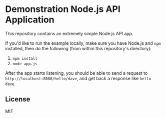 # Demonstration Node.js API Application


This repository contains an extremely simple Node.js API app.

If you'd like to run the example locally, make sure you have Node.js and `npm` installed, then do the following (from within this repository's directory):

  1. `npm install`
  2. `node app.js`

After the app starts listening, you should be able to send a request to `http://localhost:8080/hello/dave`, and get back a response like `hello dave`.

## License

MIT
